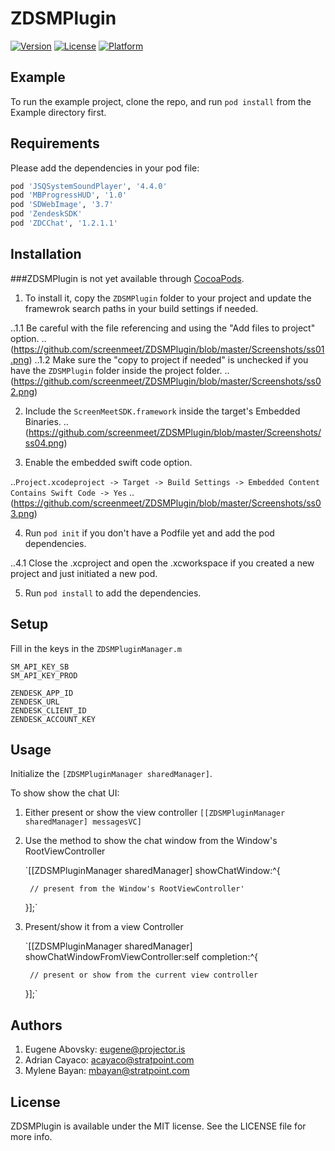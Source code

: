 # ZDSMPlugin

[![Version](https://img.shields.io/cocoapods/v/ZDSMPlugin.svg?style=flat)](http://cocoapods.org/pods/ZDSMPlugin)
[![License](https://img.shields.io/cocoapods/l/ZDSMPlugin.svg?style=flat)](http://cocoapods.org/pods/ZDSMPlugin)
[![Platform](https://img.shields.io/cocoapods/p/ZDSMPlugin.svg?style=flat)](http://cocoapods.org/pods/ZDSMPlugin)

## Example

To run the example project, clone the repo, and run `pod install` from the Example directory first.

## Requirements

Please add the dependencies in your pod file:

```ruby
pod 'JSQSystemSoundPlayer', '4.4.0'
pod 'MBProgressHUD', '1.0'
pod 'SDWebImage', '3.7'
pod 'ZendeskSDK'
pod 'ZDCChat', '1.2.1.1'
```

## Installation

###ZDSMPlugin is not yet available through [CocoaPods](http://cocoapods.org). 

1. To install it, copy the `ZDSMPlugin` folder to your project and update the framewrok search paths in your build settings if needed.

..1.1 Be careful with the file referencing and using the "Add files to project" option.
..(https://github.com/screenmeet/ZDSMPlugin/blob/master/Screenshots/ss01.png)
..1.2 Make sure the "copy to project if needed" is unchecked if you have the `ZDSMPlugin` folder inside the project folder.
..(https://github.com/screenmeet/ZDSMPlugin/blob/master/Screenshots/ss02.png)

2. Include the `ScreenMeetSDK.framework` inside the target's Embedded Binaries.
..(https://github.com/screenmeet/ZDSMPlugin/blob/master/Screenshots/ss04.png)

3. Enable the embedded swift code option.

..`Project.xcodeproject -> Target -> Build Settings -> Embedded Content Contains Swift Code -> Yes`
..(https://github.com/screenmeet/ZDSMPlugin/blob/master/Screenshots/ss03.png)

4. Run `pod init` if you don't have a Podfile yet and add the pod dependencies.

..4.1 Close the .xcproject and open the .xcworkspace if you created a new project and just initiated a new pod.

5. Run `pod install` to add the dependencies.

## Setup

Fill in the keys in the `ZDSMPluginManager.m`

```
SM_API_KEY_SB
SM_API_KEY_PROD

ZENDESK_APP_ID
ZENDESK_URL
ZENDESK_CLIENT_ID
ZENDESK_ACCOUNT_KEY
```

## Usage

Initialize the `[ZDSMPluginManager sharedManager]`.

To show show the chat UI:

1. Either present or show the view controller `[[ZDSMPluginManager sharedManager] messagesVC]`

2. Use the method to show the chat window from the Window's RootViewController

    `[[ZDSMPluginManager sharedManager] showChatWindow:^{

        // present from the Window's RootViewController'

    }];`

3. Present/show it from a view Controller

    `[[ZDSMPluginManager sharedManager] showChatWindowFromViewController:self completion:^{

        // present or show from the current view controller

    }];`


## Authors

1. Eugene Abovsky: eugene@projector.is
2. Adrian Cayaco: acayaco@stratpoint.com
3. Mylene Bayan: mbayan@stratpoint.com

## License

ZDSMPlugin is available under the MIT license. See the LICENSE file for more info.
